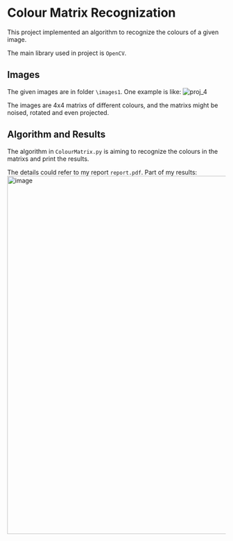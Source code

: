 # Colour Matrix Recognization
This project implemented an algorithm to recognize the colours of a given image.

The main library used in project is `OpenCV`.

## Images
The given images are in folder `\images1`.
One example is like:
![proj_4](https://github.com/user-attachments/assets/d89309c9-6cae-47f1-a2ce-f7cfd310f86e)

The images are 4x4 matrixs of different colours, and the matrixs might be noised, rotated and even projected.



## Algorithm and Results
The algorithm in `ColourMatrix.py` is aiming to recognize the colours in the matrixs and print the results.

The details could refer to my report `report.pdf`.
Part of my results:
<img width="823" alt="image" src="https://github.com/user-attachments/assets/f8f62c9a-a0dc-46c2-a244-e9b841c85cf0">

